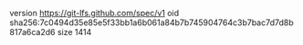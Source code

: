 version https://git-lfs.github.com/spec/v1
oid sha256:7c0494d35e85e5f33bb1a6b061a84b7b745904764c3b7bac7d7d8b817a6ca2d6
size 1414
